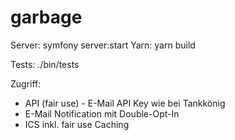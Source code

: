 # garbage

Server: symfony server:start
Yarn: yarn build

Tests: ./bin/tests


Zugriff:
- API (fair use) - E-Mail API Key wie bei Tankkönig
- E-Mail Notification mit Double-Opt-In
- ICS inkl. fair use Caching

